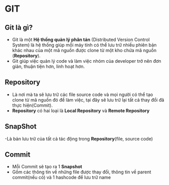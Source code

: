 GIT
===========

Git là gì?
----------------
- Git là một **Hệ thống quản lý phân tán** (Distributed Version Control System) là hệ thống giúp mỗi máy tính có thể lưu trữ nhiều phiên bản khác nhau của một mã nguồn được clone từ một kho chứa mã nguồn (**Repository**). 
- Git giúp việc quản lý code và làm việc nhóm của developer trở nên đơn giản, thuận tiện hơn, linh hoạt hơn.

Repository
----------
- Là nơi mà ta sẽ lưu trữ các file source code và mọi người có thể tạo clone từ mã nguồn đó để làm việc, tại đây sẽ lưu trữ lại tất cả thay đổi đã thực hiện(Commit).
- **Repository** có hai loại là **Local Repository** và **Remote Repository**


SnapShot
-------
-Là bản lưu trữ của tất cả tác động trong **Repository**(file, source code)

Commit
--------
- Mỗi Commit sẽ tạo ra 1 **Snapshot**
- Gồm các thông tin về những file được thay đổi, thông tin về parent commit(nếu có) và 1 hashcode để lưu trữ name